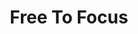 ---
title: "Free To Focus"
description: 'A really really underrated productivity book. Free to Focus mungkin gak banyak menikmati popularitas seperti GTD nya David Allen, tapi banyak sekali framework di Free to Focus yang sangat practical untuk tidak hanya produktif, tapi juga membuat hasil produksi punya ikatan dengan _diri kamu yang sebenarnya._'
cover: "images/reading/free-to-focus.jpeg"
publishDate: 2020-03-14
authors: "Michael Hyatt"
---